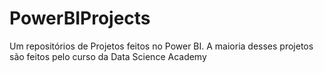 # PowerBIProjects
Um repositórios de Projetos feitos no Power BI.
A maioria desses projetos são feitos pelo curso da Data Science Academy
